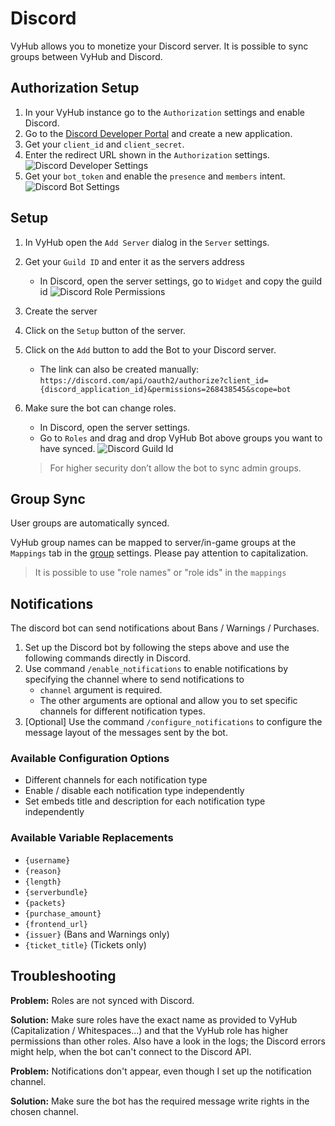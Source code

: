# Discord

VyHub allows you to monetize your Discord server. It is possible to sync groups between VyHub and Discord.

## Authorization Setup

1. In your VyHub instance go to the `Authorization` settings and enable Discord.
2. Go to the [Discord Developer Portal](https://discord.com/developers/applications) and create a new application.
3. Get your `client_id` and `client_secret`.
4. Enter the redirect URL shown in the `Authorization` settings.
   ![Discord Developer Settings](../assets/authorization_guide/discord_developer_portal.png)
5. Get your `bot_token` and enable the `presence` and `members` intent.
   ![Discord Bot Settings](../assets/authorization_guide/discord_bot_settings.png)

## Setup

1. In VyHub open the `Add Server` dialog in the `Server` settings.
2. Get your `Guild ID` and enter it as the servers address
    - In Discord, open the server settings, go to `Widget` and copy the guild id
      ![Discord Role Permissions](../assets/game_integration_guide/discord_guild_id.png)
3. Create the server
4. Click on the `Setup` button of the server.
5. Click on the `Add` button to add the Bot to your Discord server.
    - The link can also be created manually:
      `https://discord.com/api/oauth2/authorize?client_id={discord_application_id}&permissions=268438545&scope=bot`
6. Make sure the bot can change roles.
    - In Discord, open the server settings.
    - Go to `Roles` and drag and drop VyHub Bot above groups you want to have synced.
      ![Discord Guild Id](../assets/game_integration_guide/discord_roles.png)

   > For higher security don’t allow the bot to sync admin groups.

## Group Sync

User groups are automatically synced.

VyHub group names can be mapped to server/in-game groups at the `Mappings` tab in the [group](../guide/group/group_sync.md)
settings. Please pay attention to capitalization.

> It is possible to use "role names" or "role ids" in the `mappings`

## Notifications

The discord bot can send notifications about Bans / Warnings / Purchases.

1. Set up the Discord bot by following the steps above and use the following commands directly in Discord.
2. Use command `/enable_notifications` to enable notifications by specifying the channel where to send notifications to
    - `channel` argument is required.
    - The other arguments are optional and allow you to set specific channels for different notification types.
3. [Optional] Use the command `/configure_notifications` to configure the message layout of the messages sent by the
   bot.

### Available Configuration Options

- Different channels for each notification type
- Enable / disable each notification type independently
- Set embeds title and description for each notification type independently

### Available Variable Replacements

- `{username}`
- `{reason}`
- `{length}`
- `{serverbundle}`
- `{packets}`
- `{purchase_amount}`
- `{frontend_url}`
- `{issuer}` (Bans and Warnings only)
- `{ticket_title}` (Tickets only)

## Troubleshooting

__Problem:__ Roles are not synced with Discord.

__Solution:__ Make sure roles have the exact name as provided to VyHub (Capitalization / Whitespaces...) and that the
VyHub role has higher permissions than other roles.
Also have a look in the logs; the Discord errors might help, when the bot can't connect to the Discord API.

__Problem:__ Notifications don't appear, even though I set up the notification channel.

__Solution:__ Make sure the bot has the required message write rights in the chosen channel.
